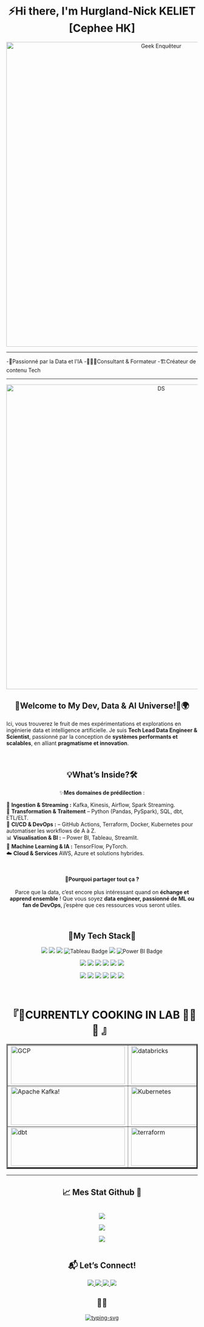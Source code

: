 <div class="stackedit__html"><h1 align="center">⚡Hi there, I'm Hurgland-Nick KELIET [Cephee HK]</h1>
<p align="center">
  <img src="https://media2.giphy.com/media/fv8KclrYGp5dK/giphy.gif?cid=6c09b952p7hf9stericqug9ouz47qx74ms00y8s97ou6zref&amp;ep=v1_internal_gif_by_id&amp;rid=giphy.gif" alt="Geek Enquêteur" width="800px">
</p>
<hr>
<p>
-🧪Passionné par la Data et l'IA
-👨🏾‍💻Consultant &amp; Formateur
-🏗️Créateur de contenu Tech
 <hr>
</p>
<p align="center">
  <img src="https://motionbgs.com/media/2050/zenitsu-swordsmanship_312.webp" alt="DS" width="800px">
</p>
  
<!---------------------------------->
<!-- Welcome to My Dev, Data AI U -->
<!---------------------------------->

<h2 id="🚀🌍-welcome-to-my-dev-data--ai-universe-🙏🏽" align ="center">👋Welcome to My Dev, Data &amp; AI Universe!🚀🌍</h2>
<p>Ici, vous trouverez le fruit de mes expérimentations et explorations en ingénierie data et intelligence artificielle. Je suis <strong>Tech Lead Data Engineer &amp; Scientist</strong>, passionné par la conception de <strong>systèmes performants et scalables</strong>, en alliant <strong>pragmatisme et innovation</strong>.</p><br>
<h2 id="🛠-what’s-inside" align ="center">💡What’s Inside?🛠</h2>
<p align ="center">✨<strong>Mes domaines de prédilection</strong> :</p>
<p>📡 <strong>Ingestion &amp; Streaming :</strong>  Kafka, Kinesis, Airflow, Spark Streaming.<br>
🔧 <strong>Transformation &amp; Traitement</strong> – Python (Pandas, PySpark), SQL, dbt, ETL/ELT.<br>
🚀 <strong>CI/CD &amp; DevOps :</strong> – GitHub Actions, Terraform, Docker, Kubernetes pour automatiser les workflows de A à Z.<br>
📊 <strong>Visualisation &amp; BI :</strong> – Power BI, Tableau, Streamlit.<br>
🧠 <strong>Machine Learning &amp; IA :</strong> TensorFlow, PyTorch.<br>
☁️ <strong>Cloud &amp; Services</strong> AWS, Azure et solutions hybrides.</p>
<br>
<p align ="center">🎯<strong>Pourquoi partager tout ça ?</strong>
<br>
<br>
Parce que la data, c’est encore plus intéressant quand on <strong>échange et apprend ensemble</strong> ! Que vous soyez <strong>data engineer, passionné de ML ou fan de DevOps</strong>, j’espère que ces ressources vous seront utiles.</p><br>


<!--------------------->
<!--- My Tech Stack --->
<!--------------------->

<h2 id="-my-tech-stack" align ="center">🧬My Tech Stack📡</h2>
<p align="center">
<img src="https://img.shields.io/badge/Python-3776AB?style=for-the-badge&amp;logo=python&amp;logoColor=white">
<img src="https://img.shields.io/badge/Amazon_AWS-FF9900?style=for-the-badge&logo=amazonaws&logoColor=white">
<img src="https://img.shields.io/badge/Azure-0078D4?style=for-the-badge&amp;logo=microsoft-azure">
<img src="https://img.shields.io/badge/Tableau-E97627?style=for-the-badge&logo=Tableau&logoColor=white" alt="Tableau Badge">
<img src="https://img.shields.io/badge/Databricks-FE502E?style=for-the-badge&amp;logo=databricks&amp;logoColor=white">
<img src="https://img.shields.io/badge/Power%20BI-F2C811?style=for-the-badge&logo=Power%20BI&logoColor=black" alt="Power BI Badge">
</p>
<p align="center">
<img src="https://img.shields.io/badge/Apache%20Spark-E25A1C?style=for-the-badge&amp;logo=apachespark&amp;logoColor=white">
<img src="https://img.shields.io/badge/Kafka-231F20?style=for-the-badge&amp;logo=apache-kafka">
<img src="https://img.shields.io/badge/Snowflake-29B5E8?style=for-the-badge&amp;logo=snowflake&amp;logoColor=white">
<img src="https://img.shields.io/badge/Apache%20Airflow-017CEE?style=for-the-badge&amp;logo=apache-airflow&amp;logoColor=white">
<img src="https://img.shields.io/badge/DBT-FF694B?style=for-the-badge&amp;logo=dbt&amp;logoColor=white">
<img src="https://img.shields.io/badge/Redshift-8A2BE2?style=for-the-badge&amp;logo=amazon-redshift&amp;logoColor=white">
</p><p align="center">
<img src="https://img.shields.io/badge/PostgreSQL-316192?style=for-the-badge&amp;logo=postgresql&amp;logoColor=white">
<img src="https://img.shields.io/badge/MySQL-4479A1?style=for-the-badge&amp;logo=mysql&amp;logoColor=white">
<img src="https://img.shields.io/badge/MongoDB-47A248?style=for-the-badge&amp;logo=mongodb&amp;logoColor=white">
<img src="https://img.shields.io/badge/Oracle-F80000?style=for-the-badge&logo=oracle&logoColor=black`">
<img src="https://img.shields.io/badge/Docker-2496ED?style=for-the-badge&amp;logo=docker&amp;logoColor=white">
<img src="https://img.shields.io/badge/GitHub%20Actions-2088FF?style=for-the-badge&amp;logo=github-actions&amp;logoColor=white">
</p><br>

<!---------------------------------->  
<!-- CURRENTLY COOKING IN LAB 👨‍💻 -->
<!---------------------------------->

<h1 align="center">『🌱CURRENTLY COOKING IN LAB 👨‍💻🚀 』 </h1>
<table border="3" cellpadding="10" cellspacing="10"> <tr><td>
<img src="https://www.svgrepo.com/show/448223/gcp.svg" alt="GCP" style="width:300px; height:100px"></td>
<td><img src="https://cdn.brandfetch.io/idSUrLOWbH/idOSUN2QlG.svg?c=1dxbfHSJFAPEGdCLU4o5B" alt="databricks" style="width:300px; height:100px""></td> <td><img src="https://upload.wikimedia.org/wikipedia/commons/d/de/AirflowLogo.png" alt="Apache Airflow" style="width:300px; height:100px""></td></tr>
<tr> <td>
<img src="https://www.striim.com/wp-content/themes/striim2022/images/connectors_icons/white/kafka.png" alt="Apache Kafka!" style="width:300px; height:100px"></td>
<td><img src="https://upload.wikimedia.org/wikipedia/commons/3/39/Kubernetes_logo_without_workmark.svg" alt="Kubernetes" style="width:300px; height:100px"></td> <td><img src="https://upload.wikimedia.org/wikipedia/commons/4/4e/Docker_%28container_engine%29_logo.svg" alt="Docker" style="width:300px; height:100px""></td></tr>
<tr> <td>
<img src="https://cdn.freelogovectors.net/wp-content/uploads/2022/10/dbt-labs-logo-freelogovectors.net_-400x145.png" alt="dbt" style="width:300px; height:100px""></td>
<td><img src="https://www.svgrepo.com/show/354447/terraform-icon.svg" alt="terraform" style="width:300px; height:100px""></td>
<td><img src="https://upload.wikimedia.org/wikipedia/commons/thumb/4/4c/Looker.svg/512px-Looker.svg.png?20210222181719" alt="Looker" style="width:300px; height:100px""></td></tr></table>
<hr>

<!--------------------->
<!-- Mes Stat Github -->
<!---------------------> 

<h2 id="📈-mes-stat-github-🧐" align="center">📈 Mes Stat Github 🧐</h2>
<p align="center">
<br><img src="https://github-readme-stats.vercel.app/api/top-langs/?username=Hurgland-Nick&theme=tokyonight&hide_border=false&include_all_commits=true&count_private=true&layout=compact"></p>
<p align="center">
<img src="https://github-readme-streak-stats.herokuapp.com/?user=Hurgland-Nick&theme=dark&hide_border=true&border_radius=10">
<!--img src="https://github-readme-streak-stats.herokuapp.com/?user=Hurgland-Nick"--></p>
<p align="center">
<img src="https://github-readme-stats.vercel.app/api?username=Hurgland-Nick&show_icons=true&theme=tokyonight&include_all_commits=true"><br><br>

<!------------------->
<!-- Let's Connect -->
<!------------------->

<h2 id="📬-lets-connect" align="center">📬 Let’s Connect!</h2>
  <p align="center">
  <a href="https://linkedin.com/in/hurglandnick">
    <img src="https://img.shields.io/badge/LinkedIn-blue?style=for-the-badge&amp;logo=linkedin">
  </a>
  <a href="https://youtube.com/hurgland-nick">
    <img src="https://img.shields.io/badge/YouTube-red?style=for-the-badge&amp;logo=youtube">
  </a>
  <a href="https://hurgland-nick.dev">
    <img src="https://img.shields.io/badge/Website-grey?style=for-the-badge&amp;logo=google-chrome">
    <a href="https://twitter.com/hurgland">
    <img src="https://img.shields.io/badge/Twitter-blue?style=for-the-badge&amp;logo=twitter">
  </a>
  </a>
</p>

<h2 id="🎯-accroche" align="center">🎯💡</h2>
<p align="center"><a href="https://git.io/typing-svg">
<img src= "https://readme-typing-svg.demolab.com?font=Fira+Code&weight=900&size=13&duration=3500&pause=600&color=7978739C&background=FFE33F00&center=true&vCenter=true&width=536&lines=always+clutch+,+always+on+point+with+data+...+Time+to+give+it+real+meaning;" alt= "typing-svg"></a>
</p>

